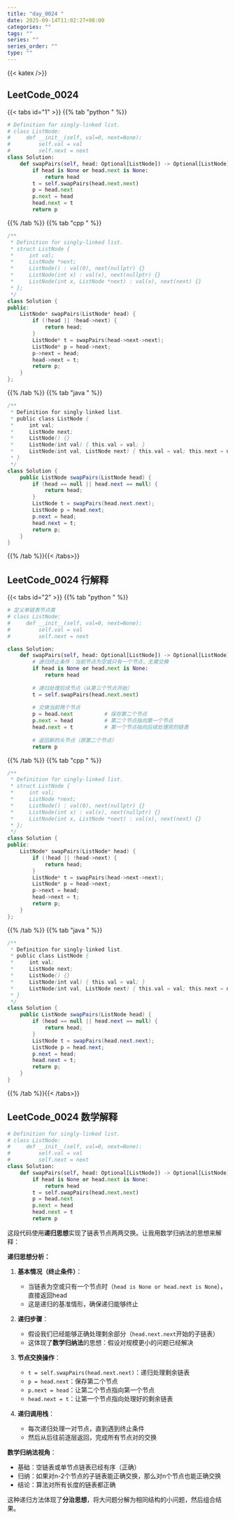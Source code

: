 ```yaml
---
title: "day_0024 "
date: 2025-09-14T11:02:27+08:00
categories: ""
tags: ""
series: ""
series_order: ""
type: ""
---
```


{{< katex />}}


## LeetCode_0024 

{{< tabs id="1" >}}
{{% tab "python " %}}

```python 
# Definition for singly-linked list.
# class ListNode:
#     def __init__(self, val=0, next=None):
#         self.val = val
#         self.next = next
class Solution:
    def swapPairs(self, head: Optional[ListNode]) -> Optional[ListNode]:
        if head is None or head.next is None:
            return head
        t = self.swapPairs(head.next.next)
        p = head.next
        p.next = head
        head.next = t
        return p 
```

{{% /tab %}}
{{% tab "cpp " %}}

```cpp 
/**
 * Definition for singly-linked list.
 * struct ListNode {
 *     int val;
 *     ListNode *next;
 *     ListNode() : val(0), next(nullptr) {}
 *     ListNode(int x) : val(x), next(nullptr) {}
 *     ListNode(int x, ListNode *next) : val(x), next(next) {}
 * };
 */
class Solution {
public:
    ListNode* swapPairs(ListNode* head) {
        if (!head || !head->next) {
            return head;
        }
        ListNode* t = swapPairs(head->next->next);
        ListNode* p = head->next;
        p->next = head;
        head->next = t;
        return p;
    }
}; 
```

{{% /tab %}}
{{% tab "java " %}}

```java 
/**
 * Definition for singly-linked list.
 * public class ListNode {
 *     int val;
 *     ListNode next;
 *     ListNode() {}
 *     ListNode(int val) { this.val = val; }
 *     ListNode(int val, ListNode next) { this.val = val; this.next = next; }
 * }
 */
class Solution {
    public ListNode swapPairs(ListNode head) {
        if (head == null || head.next == null) {
            return head;
        }
        ListNode t = swapPairs(head.next.next);
        ListNode p = head.next;
        p.next = head;
        head.next = t;
        return p;
    }
} 
```

{{% /tab %}}{{< /tabs>}}

## LeetCode_0024  行解释

{{< tabs id="2" >}}
{{% tab "python " %}}

```python
# 定义单链表节点类
# class ListNode:
#     def __init__(self, val=0, next=None):
#         self.val = val
#         self.next = next

class Solution:
    def swapPairs(self, head: Optional[ListNode]) -> Optional[ListNode]:
        # 递归终止条件：当前节点为空或只有一个节点，无需交换
        if head is None or head.next is None:
            return head
        
        # 递归处理后续节点（从第三个节点开始）
        t = self.swapPairs(head.next.next)
        
        # 交换当前两个节点
        p = head.next          # 保存第二个节点
        p.next = head          # 第二个节点指向第一个节点
        head.next = t          # 第一个节点指向后续处理完的链表
        
        # 返回新的头节点（原第二个节点）
        return p 
```

{{% /tab %}}
{{% tab "cpp " %}}

```cpp 
/**
 * Definition for singly-linked list.
 * struct ListNode {
 *     int val;
 *     ListNode *next;
 *     ListNode() : val(0), next(nullptr) {}
 *     ListNode(int x) : val(x), next(nullptr) {}
 *     ListNode(int x, ListNode *next) : val(x), next(next) {}
 * };
 */
class Solution {
public:
    ListNode* swapPairs(ListNode* head) {
        if (!head || !head->next) {
            return head;
        }
        ListNode* t = swapPairs(head->next->next);
        ListNode* p = head->next;
        p->next = head;
        head->next = t;
        return p;
    }
}; 
```

{{% /tab %}}
{{% tab "java " %}}

```java 
/**
 * Definition for singly-linked list.
 * public class ListNode {
 *     int val;
 *     ListNode next;
 *     ListNode() {}
 *     ListNode(int val) { this.val = val; }
 *     ListNode(int val, ListNode next) { this.val = val; this.next = next; }
 * }
 */
class Solution {
    public ListNode swapPairs(ListNode head) {
        if (head == null || head.next == null) {
            return head;
        }
        ListNode t = swapPairs(head.next.next);
        ListNode p = head.next;
        p.next = head;
        head.next = t;
        return p;
    }
} 
```

{{% /tab %}}{{< /tabs>}}

## LeetCode_0024  数学解释

```python 
# Definition for singly-linked list.
# class ListNode:
#     def __init__(self, val=0, next=None):
#         self.val = val
#         self.next = next
class Solution:
    def swapPairs(self, head: Optional[ListNode]) -> Optional[ListNode]:
        if head is None or head.next is None:
            return head
        t = self.swapPairs(head.next.next)
        p = head.next
        p.next = head
        head.next = t
        return p 
```


这段代码使用**递归思想**实现了链表节点两两交换。让我用数学归纳法的思想来解释：

**递归思想分析：**

1. **基本情况（终止条件）**：
   - 当链表为空或只有一个节点时（`head is None or head.next is None`），直接返回head
   - 这是递归的基准情形，确保递归能够终止

2. **递归步骤**：
   - 假设我们已经能够正确处理剩余部分（`head.next.next`开始的子链表）
   - 这体现了**数学归纳法**的思想：假设对规模更小的问题已经解决

3. **节点交换操作**：
   - `t = self.swapPairs(head.next.next)`：递归处理剩余链表
   - `p = head.next`：保存第二个节点
   - `p.next = head`：让第二个节点指向第一个节点
   - `head.next = t`：让第一个节点指向处理好的剩余链表

4. **递归调用栈**：
   - 每次递归处理一对节点，直到遇到终止条件
   - 然后从后往前逐层返回，完成所有节点对的交换

**数学归纳法视角**：
- 基础：空链表或单节点链表已经有序（正确）
- 归纳：如果对n-2个节点的子链表能正确交换，那么对n个节点也能正确交换
- 结论：算法对所有长度的链表都正确

这种递归方法体现了**分治思想**，将大问题分解为相同结构的小问题，然后组合结果。

